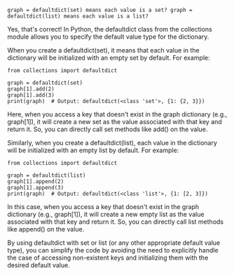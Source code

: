 ```
graph = defaultdict(set) means each value is a set? graph = defaultdict(list) means each value is a list?
```
Yes, that's correct! In Python, the defaultdict class from the collections module allows you to specify the default value type for the dictionary.

When you create a defaultdict(set), it means that each value in the dictionary will be initialized with an empty set by default. For example:
```
from collections import defaultdict

graph = defaultdict(set)
graph[1].add(2)
graph[1].add(3)
print(graph)  # Output: defaultdict(<class 'set'>, {1: {2, 3}})
```
Here, when you access a key that doesn't exist in the graph dictionary (e.g., graph[1]), it will create a new set as the value associated with that key and return it. So, you can directly call set methods like add() on the value.

Similarly, when you create a defaultdict(list), each value in the dictionary will be initialized with an empty list by default. For example:
```
from collections import defaultdict

graph = defaultdict(list)
graph[1].append(2)
graph[1].append(3)
print(graph)  # Output: defaultdict(<class 'list'>, {1: [2, 3]})
```
In this case, when you access a key that doesn't exist in the graph dictionary (e.g., graph[1]), it will create a new empty list as the value associated with that key and return it. So, you can directly call list methods like append() on the value.

By using defaultdict with set or list (or any other appropriate default value type), you can simplify the code by avoiding the need to explicitly handle the case of accessing non-existent keys and initializing them with the desired default value.

